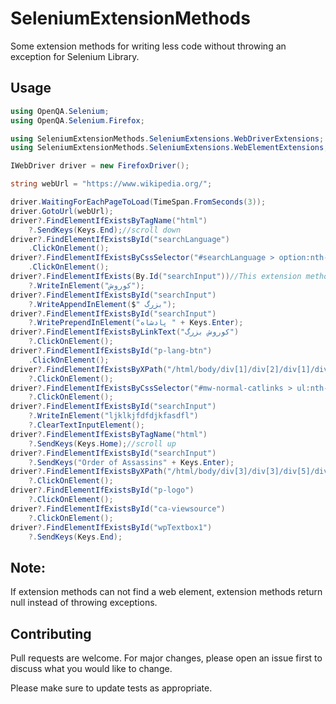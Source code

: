 # SeleniumExtensionMethods

Some extension methods for writing less code without throwing an exception for Selenium Library.

## Usage

```csharp
using OpenQA.Selenium;
using OpenQA.Selenium.Firefox;

using SeleniumExtensionMethods.SeleniumExtensions.WebDriverExtensions;
using SeleniumExtensionMethods.SeleniumExtensions.WebElementExtensions;

IWebDriver driver = new FirefoxDriver();

string webUrl = "https://www.wikipedia.org/";

driver.WaitingForEachPageToLoad(TimeSpan.FromSeconds(3));
driver.GotoUrl(webUrl);
driver?.FindElementIfExistsByTagName("html")
	?.SendKeys(Keys.End);//scroll down
driver?.FindElementIfExistsById("searchLanguage")
	.ClickOnElement();
driver?.FindElementIfExistsByCssSelector("#searchLanguage > option:nth-child(21)")
	.ClickOnElement();
driver?.FindElementIfExists(By.Id("searchInput"))//This extension method and FindElementsIfExists are only for use in other extension methods, and you must use FindElementIfExistsById or FindElementsIfExistsById
	?.WriteInElement("کوروش");
driver?.FindElementIfExistsById("searchInput")
	?.WriteAppendInElement($" بزرگ");
driver?.FindElementIfExistsById("searchInput")
	?.WritePrependInElement("پادشاه " + Keys.Enter);
driver?.FindElementIfExistsByLinkText("کوروش بزرگ")
	?.ClickOnElement();
driver?.FindElementIfExistsById("p-lang-btn")
	.ClickOnElement();
driver?.FindElementIfExistsByXPath("/html/body/div[1]/div[2]/div[1]/div/ul[2]/li[3]/a")
	?.ClickOnElement();
driver?.FindElementIfExistsByCssSelector("#mw-normal-catlinks > ul:nth-child(2) > li:nth-child(1) > a:nth-child(1)")
	?.ClickOnElement();
driver?.FindElementIfExistsById("searchInput")
	?.WriteInElement("ljklkjfdfdjkfasdfl")
	?.ClearTextInputElement();
driver?.FindElementIfExistsByTagName("html")
	?.SendKeys(Keys.Home);//scroll up
driver?.FindElementIfExistsById("searchInput")
	?.SendKeys("Order of Assassins" + Keys.Enter);
driver?.FindElementIfExistsByXPath("/html/body/div[3]/div[3]/div[5]/div[1]/div[4]/ul/li[5]/a")
	?.ClickOnElement();
driver?.FindElementIfExistsById("p-logo")
	?.ClickOnElement();
driver?.FindElementIfExistsById("ca-viewsource")
	?.ClickOnElement();
driver?.FindElementIfExistsById("wpTextbox1")
	?.SendKeys(Keys.End);
  ```
  
  ## Note:
  
   If extension methods can not find a web element, extension methods return null instead of throwing exceptions.
   
## Contributing
Pull requests are welcome. For major changes, please open an issue first to discuss what you would like to change.

Please make sure to update tests as appropriate.
